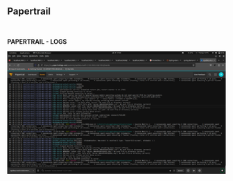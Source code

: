 ## Papertrail
<br />

**PAPERTRAIL - LOGS**
<br />

![PAPERTRAIL LOGS](../projeto_da_disciplina/imgs/PAPERTRAIL/PAPERTRAIL_01.png "PAPERTRAIL LOGS")